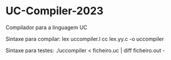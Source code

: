 # UC-Compiler-2023
 Compilador para a linguagem UC

 Sintaxe para compilar:
 lex uccompiler.l
 cc lex.yy.c -o uccompiler
 
 Sintaxe para testes:
 ./uccompiler < ficheiro.uc | diff ficheiro.out -